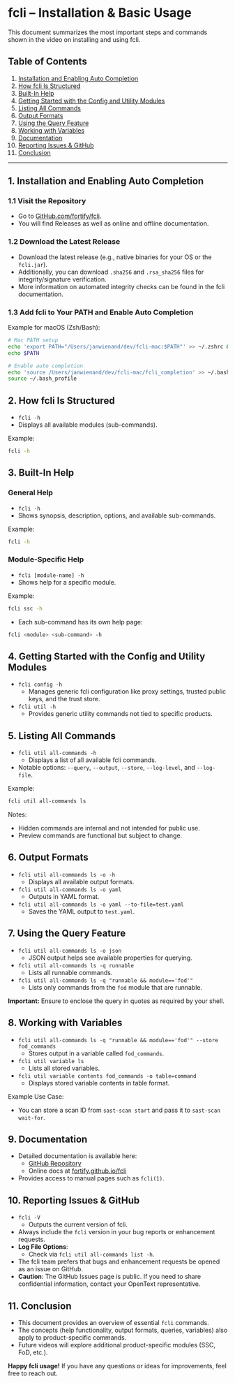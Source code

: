 # fcli – Installation & Basic Usage

This document summarizes the most important steps and commands shown in the video on installing and using fcli.

## Table of Contents

1. [Installation and Enabling Auto Completion](#1-installation-and-enabling-auto-completion)
2. [How fcli Is Structured](#2-how-fcli-is-structured)
3. [Built-In Help](#3-built-in-help)
4. [Getting Started with the Config and Utility Modules](#4-getting-started-with-the-config-and-utility-modules)
5. [Listing All Commands](#5-listing-all-commands)
6. [Output Formats](#6-output-formats)
7. [Using the Query Feature](#7-using-the-query-feature)
8. [Working with Variables](#8-working-with-variables)
9. [Documentation](#9-documentation)
10. [Reporting Issues & GitHub](#10-reporting-issues--github)
11. [Conclusion](#11-conclusion)

---

## 1. Installation and Enabling Auto Completion

### 1.1 Visit the Repository
- Go to [GitHub.com/fortify/fcli](https://github.com/fortify/fcli).
- You will find Releases as well as online and offline documentation.

### 1.2 Download the Latest Release
- Download the latest release (e.g., native binaries for your OS or the `fcli.jar`).
- Additionally, you can download `.sha256` and `.rsa_sha256` files for integrity/signature verification.
- More information on automated integrity checks can be found in the fcli documentation.

### 1.3 Add fcli to Your PATH and Enable Auto Completion
Example for macOS (Zsh/Bash):
```bash
# Mac PATH setup
echo 'export PATH="/Users/janwienand/dev/fcli-mac:$PATH"' >> ~/.zshrc && source ~/.zshrc
echo $PATH

# Enable auto completion
echo 'source /Users/janwienand/dev/fcli-mac/fcli_completion' >> ~/.bash_profile && source ~/.bash_profile
source ~/.bash_profile
```

## 2. How fcli Is Structured
- `fcli -h`
- Displays all available modules (sub-commands).

Example:
```bash
fcli -h
```

## 3. Built-In Help

### General Help
- `fcli -h`
- Shows synopsis, description, options, and available sub-commands.

Example:
```bash
fcli -h
```

### Module-Specific Help
- `fcli [module-name] -h`
- Shows help for a specific module.

Example:
```bash
fcli ssc -h
```

- Each sub-command has its own help page:
```bash
fcli <module> <sub-command> -h
```

## 4. Getting Started with the Config and Utility Modules
- `fcli config -h`
  - Manages generic fcli configuration like proxy settings, trusted public keys, and the trust store.
- `fcli util -h`
  - Provides generic utility commands not tied to specific products.

## 5. Listing All Commands
- `fcli util all-commands -h`
  - Displays a list of all available fcli commands.
- Notable options: `--query`, `--output`, `--store`, `--log-level`, and `--log-file`.

Example:
```bash
fcli util all-commands ls
```

Notes:
- Hidden commands are internal and not intended for public use.
- Preview commands are functional but subject to change.

## 6. Output Formats
- `fcli util all-commands ls -o -h`
  - Displays all available output formats.
- `fcli util all-commands ls -o yaml`
  - Outputs in YAML format.
- `fcli util all-commands ls -o yaml --to-file=test.yaml`
  - Saves the YAML output to `test.yaml`.

## 7. Using the Query Feature
- `fcli util all-commands ls -o json`
  - JSON output helps see available properties for querying.
- `fcli util all-commands ls -q runnable`
  - Lists all runnable commands.
- `fcli util all-commands ls -q "runnable && module=='fod'"`
  - Lists only commands from the `fod` module that are runnable.

**Important:** Ensure to enclose the query in quotes as required by your shell.

## 8. Working with Variables
- `fcli util all-commands ls -q "runnable && module=='fod'" --store fod_commands`
  - Stores output in a variable called `fod_commands`.
- `fcli util variable ls`
  - Lists all stored variables.
- `fcli util variable contents fod_commands -o table=command`
  - Displays stored variable contents in table format.

Example Use Case:
- You can store a scan ID from `sast-scan start` and pass it to `sast-scan wait-for`.

## 9. Documentation
- Detailed documentation is available here:
  - [GitHub Repository](https://github.com/fortify/fcli)
  - Online docs at [fortify.github.io/fcli](https://fortify.github.io/fcli)
- Provides access to manual pages such as `fcli(1)`.

## 10. Reporting Issues & GitHub
- `fcli -V`
  - Outputs the current version of fcli.
- Always include the `fcli` version in your bug reports or enhancement requests.
- **Log File Options**:
  - Check via `fcli util all-commands list -h`.
- The fcli team prefers that bugs and enhancement requests be opened as an issue on GitHub.
- **Caution**: The GitHub Issues page is public. If you need to share confidential information, contact your OpenText representative.

## 11. Conclusion
- This document provides an overview of essential `fcli` commands.
- The concepts (help functionality, output formats, queries, variables) also apply to product-specific commands.
- Future videos will explore additional product-specific modules (SSC, FoD, etc.).

**Happy fcli usage!** If you have any questions or ideas for improvements, feel free to reach out.
